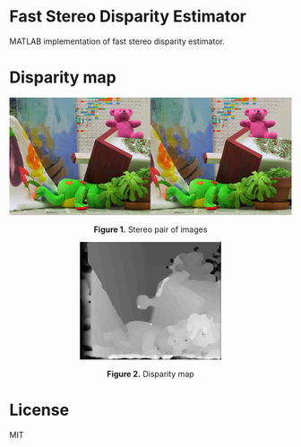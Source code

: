 # Fast Stereo Disparity Estimator
MATLAB implementation of fast stereo disparity estimator.

# Disparity map
<p align="center"><img width="50%" src="matlab/images/left.png"/><img width="50%" src="matlab/images/right.png"/></p>  
<p align="center"><b>Figure 1.</b> Stereo pair of images</p>  

<p align="center"><img width="50%" src="matlab/images/result.png"/></p>  
<p align="center"><b>Figure 2.</b> Disparity map</p>  

# License
MIT
